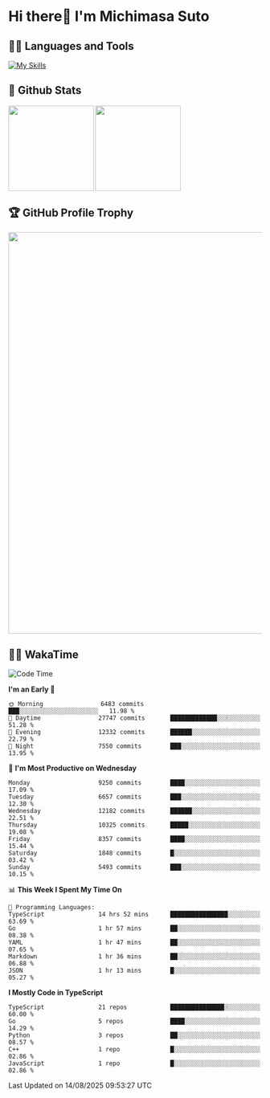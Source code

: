 # Hi there👋 I'm Michimasa Suto

## 🧑‍💻 Languages and Tools
[![My Skills](https://skillicons.dev/icons?i=ts,nextjs,react,go,python,aws,terraform)](https://skillicons.dev)

<!--
**Suto-Michimasa/Suto-Michimasa** is a ✨ _special_ ✨ repository because its `README.md` (this file) appears on your GitHub profile.

Here are some ideas to get you started:

- 🔭 I’m currently working on ...
- 🌱 I’m currently learning ...
- 👯 I’m looking to collaborate on ...
- 🤔 I’m looking for help with ...
- 💬 Ask me about ...
- 📫 How to reach me: ...
- 😄 Pronouns: ...
- ⚡ Fun fact: ...
-->

## 💎 Github Stats

<div>
  <img height="170" align="left" src="https://github-readme-stats-psi-three-31.vercel.app/api?username=Suto-michimasa&count_private=true&show_icons=true&theme=dark" />
  <img height="170" src="https://github-readme-stats-psi-three-31.vercel.app/api/top-langs/?username=Suto-michimasa&langs_count=8&layout=compact&theme=dark" />
</div>

## 🏆 GitHub Profile Trophy

<img width="800" src="https://github-profile-trophy.vercel.app/?username=Suto-michimasa&theme=onedark&no-frame=true"/>


## 🧑‍💻 WakaTime
<!--START_SECTION:waka-->
![Code Time](http://img.shields.io/badge/Code%20Time-1%2C220%20hrs%207%20mins-blue)

**I'm an Early 🐤** 

```text
🌞 Morning                6483 commits        ███░░░░░░░░░░░░░░░░░░░░░░   11.98 % 
🌆 Daytime                27747 commits       █████████████░░░░░░░░░░░░   51.28 % 
🌃 Evening                12332 commits       ██████░░░░░░░░░░░░░░░░░░░   22.79 % 
🌙 Night                  7550 commits        ███░░░░░░░░░░░░░░░░░░░░░░   13.95 % 
```
📅 **I'm Most Productive on Wednesday** 

```text
Monday                   9250 commits        ████░░░░░░░░░░░░░░░░░░░░░   17.09 % 
Tuesday                  6657 commits        ███░░░░░░░░░░░░░░░░░░░░░░   12.30 % 
Wednesday                12182 commits       ██████░░░░░░░░░░░░░░░░░░░   22.51 % 
Thursday                 10325 commits       █████░░░░░░░░░░░░░░░░░░░░   19.08 % 
Friday                   8357 commits        ████░░░░░░░░░░░░░░░░░░░░░   15.44 % 
Saturday                 1848 commits        █░░░░░░░░░░░░░░░░░░░░░░░░   03.42 % 
Sunday                   5493 commits        ███░░░░░░░░░░░░░░░░░░░░░░   10.15 % 
```


📊 **This Week I Spent My Time On** 

```text
💬 Programming Languages: 
TypeScript               14 hrs 52 mins      ████████████████░░░░░░░░░   63.69 % 
Go                       1 hr 57 mins        ██░░░░░░░░░░░░░░░░░░░░░░░   08.38 % 
YAML                     1 hr 47 mins        ██░░░░░░░░░░░░░░░░░░░░░░░   07.65 % 
Markdown                 1 hr 36 mins        ██░░░░░░░░░░░░░░░░░░░░░░░   06.88 % 
JSON                     1 hr 13 mins        █░░░░░░░░░░░░░░░░░░░░░░░░   05.27 % 
```

**I Mostly Code in TypeScript** 

```text
TypeScript               21 repos            ███████████████░░░░░░░░░░   60.00 % 
Go                       5 repos             ████░░░░░░░░░░░░░░░░░░░░░   14.29 % 
Python                   3 repos             ██░░░░░░░░░░░░░░░░░░░░░░░   08.57 % 
C++                      1 repo              █░░░░░░░░░░░░░░░░░░░░░░░░   02.86 % 
JavaScript               1 repo              █░░░░░░░░░░░░░░░░░░░░░░░░   02.86 % 
```




 Last Updated on 14/08/2025 09:53:27 UTC
<!--END_SECTION:waka-->
